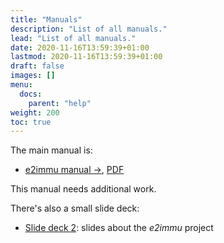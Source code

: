 ```yaml
---
title: "Manuals"
description: "List of all manuals."
lead: "List of all manuals."
date: 2020-11-16T13:59:39+01:00
lastmod: 2020-11-16T13:59:39+01:00
draft: false
images: []
menu:
  docs:
    parent: "help"
weight: 200
toc: true
---
```



The main manual is:

* [e2immu manual →](/docs/manual.html), [PDF](/docs/manual.pdf)

This manual needs additional work.

There's also a small slide deck:

* [Slide deck 2](/powerpoint/SlideDeck2.pptx): slides about the _e2immu_ project

